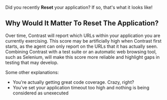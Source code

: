 <!--
title: "Contrast Says I Have 100% Code Coverage - I Don't Think That's Right"
description: "Explanation as to why Contrast may show 100% code coverage"
tags: "TeamServer code coverage troubleshooting"
-->

Did you recently **Reset** your application? If so, that's what it looks like!


## Why Would It Matter To Reset The Application?

Over time, Contrast will report which URLs within your application you are currently exercising. This score may be artificially high when Contrast first starts, as the agent can only report on the URLs that it has actually seen. Combining Contrast with a test suite or an automatic web browsing tool, such as Selenium, will make this score more reliable and highlight gaps in testing that may develop.

Some other explanations:

* You're actually getting great code coverage. Crazy, right?
* You've set your application timeout too high and nothing is being considered as unexecuted
